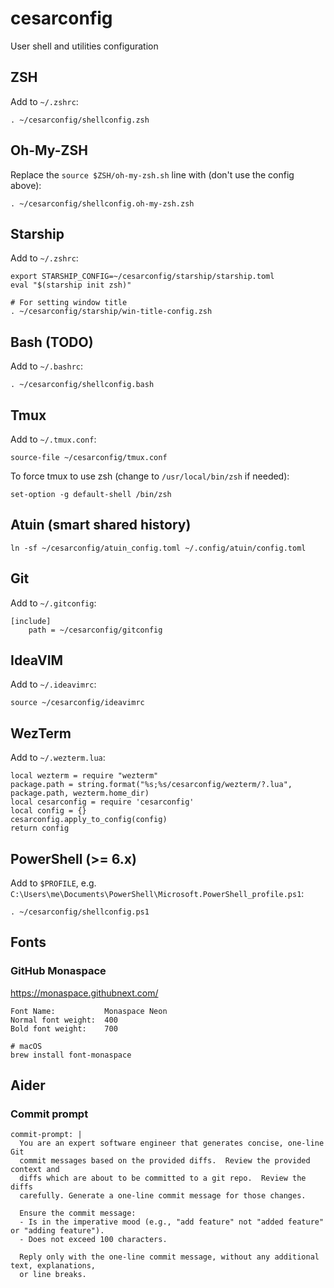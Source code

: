 # cesarconfig
User shell and utilities configuration

## ZSH
Add to `~/.zshrc`:
```
. ~/cesarconfig/shellconfig.zsh
```

## Oh-My-ZSH
Replace the `source $ZSH/oh-my-zsh.sh` line with (don't use the config above):
```
. ~/cesarconfig/shellconfig.oh-my-zsh.zsh
```

## Starship
Add to `~/.zshrc`:
```
export STARSHIP_CONFIG=~/cesarconfig/starship/starship.toml
eval "$(starship init zsh)"

# For setting window title
. ~/cesarconfig/starship/win-title-config.zsh
```


## Bash (TODO)
Add to `~/.bashrc`:
```
. ~/cesarconfig/shellconfig.bash
```

## Tmux
Add to `~/.tmux.conf`:
```
source-file ~/cesarconfig/tmux.conf
```

To force tmux to use zsh (change to `/usr/local/bin/zsh` if needed):
```
set-option -g default-shell /bin/zsh
```

## Atuin (smart shared history)
```
ln -sf ~/cesarconfig/atuin_config.toml ~/.config/atuin/config.toml
```


## Git
Add to `~/.gitconfig`:
```
[include]
    path = ~/cesarconfig/gitconfig
```

## IdeaVIM
Add to `~/.ideavimrc`:
```
source ~/cesarconfig/ideavimrc
```

## WezTerm
Add to `~/.wezterm.lua`:
```
local wezterm = require "wezterm"
package.path = string.format("%s;%s/cesarconfig/wezterm/?.lua", package.path, wezterm.home_dir)
local cesarconfig = require 'cesarconfig'
local config = {}
cesarconfig.apply_to_config(config)
return config
```

## PowerShell (>= 6.x)
Add to `$PROFILE`, e.g. `C:\Users\me\Documents\PowerShell\Microsoft.PowerShell_profile.ps1`:
```
. ~/cesarconfig/shellconfig.ps1
```


## Fonts

### GitHub Monaspace

https://monaspace.githubnext.com/

```
Font Name:           Monaspace Neon
Normal font weight:  400
Bold font weight:    700

# macOS
brew install font-monaspace
```


## Aider

### Commit prompt

```
commit-prompt: |
  You are an expert software engineer that generates concise, one-line Git
  commit messages based on the provided diffs.  Review the provided context and
  diffs which are about to be committed to a git repo.  Review the diffs
  carefully. Generate a one-line commit message for those changes.

  Ensure the commit message:
  - Is in the imperative mood (e.g., "add feature" not "added feature" or "adding feature").
  - Does not exceed 100 characters.

  Reply only with the one-line commit message, without any additional text, explanations,
  or line breaks.
```
